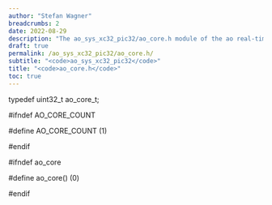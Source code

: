 ```yaml
---
author: "Stefan Wagner"
breadcrumbs: 2
date: 2022-08-29
description: "The ao_sys_xc32_pic32/ao_core.h module of the ao real-time operating system."
draft: true
permalink: /ao_sys_xc32_pic32/ao_core.h/ 
subtitle: "<code>ao_sys_xc32_pic32</code>"
title: "<code>ao_core.h</code>"
toc: true
---
```


typedef uint32_t        ao_core_t;

#ifndef AO_CORE_COUNT

#define AO_CORE_COUNT   (1)

#endif

#ifndef ao_core

#define ao_core()       (0)

#endif

